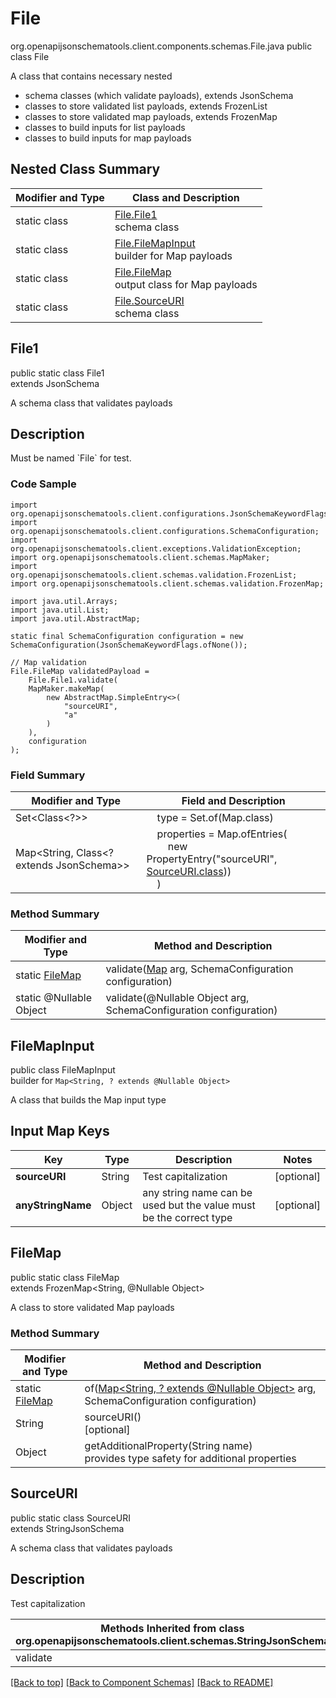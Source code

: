 # File
org.openapijsonschematools.client.components.schemas.File.java
public class File

A class that contains necessary nested
- schema classes (which validate payloads), extends JsonSchema
- classes to store validated list payloads, extends FrozenList
- classes to store validated map payloads, extends FrozenMap
- classes to build inputs for list payloads
- classes to build inputs for map payloads

## Nested Class Summary
| Modifier and Type | Class and Description |
| ----------------- | ---------------------- |
| static class | [File.File1](#file1)<br> schema class |
| static class | [File.FileMapInput](#filemapinput)<br> builder for Map payloads |
| static class | [File.FileMap](#filemap)<br> output class for Map payloads |
| static class | [File.SourceURI](#sourceuri)<br> schema class |

## File1
public static class File1<br>
extends JsonSchema

A schema class that validates payloads

## Description
Must be named &#x60;File&#x60; for test.

### Code Sample
```
import org.openapijsonschematools.client.configurations.JsonSchemaKeywordFlags;
import org.openapijsonschematools.client.configurations.SchemaConfiguration;
import org.openapijsonschematools.client.exceptions.ValidationException;
import org.openapijsonschematools.client.schemas.MapMaker;
import org.openapijsonschematools.client.schemas.validation.FrozenList;
import org.openapijsonschematools.client.schemas.validation.FrozenMap;

import java.util.Arrays;
import java.util.List;
import java.util.AbstractMap;

static final SchemaConfiguration configuration = new SchemaConfiguration(JsonSchemaKeywordFlags.ofNone());

// Map validation
File.FileMap validatedPayload =
    File.File1.validate(
    MapMaker.makeMap(
        new AbstractMap.SimpleEntry<>(
            "sourceURI",
            "a"
        )
    ),
    configuration
);
```

### Field Summary
| Modifier and Type | Field and Description |
| ----------------- | ---------------------- |
| Set<Class<?>> | &nbsp;&nbsp;&nbsp;&nbsp;type = Set.of(Map.class)<br/> |
| Map<String, Class<? extends JsonSchema>> | &nbsp;&nbsp;&nbsp;&nbsp;properties = Map.ofEntries(<br>&nbsp;&nbsp;&nbsp;&nbsp;&nbsp;&nbsp;&nbsp;&nbsp;new PropertyEntry("sourceURI", [SourceURI.class](#sourceuri)))<br>&nbsp;&nbsp;&nbsp;&nbsp;)<br> |

### Method Summary
| Modifier and Type | Method and Description |
| ----------------- | ---------------------- |
| static [FileMap](#filemap) | validate([Map<?, ?>](#filemapinput) arg, SchemaConfiguration configuration) |
| static @Nullable Object | validate(@Nullable Object arg, SchemaConfiguration configuration) |
## FileMapInput
public class FileMapInput<br>
builder for `Map<String, ? extends @Nullable Object>`

A class that builds the Map input type

## Input Map Keys
| Key | Type |  Description | Notes |
| --- | ---- | ------------ | ----- |
| **sourceURI** | String | Test capitalization | [optional] |
| **anyStringName** | Object | any string name can be used but the value must be the correct type | [optional] |

## FileMap
public static class FileMap<br>
extends FrozenMap<String, @Nullable Object>

A class to store validated Map payloads

### Method Summary
| Modifier and Type | Method and Description |
| ----------------- | ---------------------- |
| static [FileMap](#filemap) | of([Map<String, ? extends @Nullable Object>](#filemapinput) arg, SchemaConfiguration configuration) |
| String | sourceURI()<br>[optional] |
| Object | getAdditionalProperty(String name)<br>provides type safety for additional properties |

## SourceURI
public static class SourceURI<br>
extends StringJsonSchema

A schema class that validates payloads

## Description
Test capitalization

| Methods Inherited from class org.openapijsonschematools.client.schemas.StringJsonSchema |
| ------------------------------------------------------------------ |
| validate                                                           |

[[Back to top]](#top) [[Back to Component Schemas]](../../../README.md#Component-Schemas) [[Back to README]](../../../README.md)
